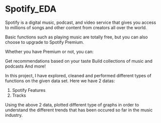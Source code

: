 # Spotify_EDA

Spotify is a digital music, podcast, and video service that gives you access to millions of songs and other content from creators all over the world.

Basic functions such as playing music are totally free, but you can also choose to upgrade to Spotify Premium.

Whether you have Premium or not, you can:

Get recommendations based on your taste
Build collections of music and podcasts
And more!

In this project, I have explored, cleaned and performed different types of functions on the given data set.
Here we have 2 datas:
1. Spotify Features
2. Tracks

Using the above 2 data, plotted different type of graphs in order to understand the different trends that has been occured so far in the music industry.
